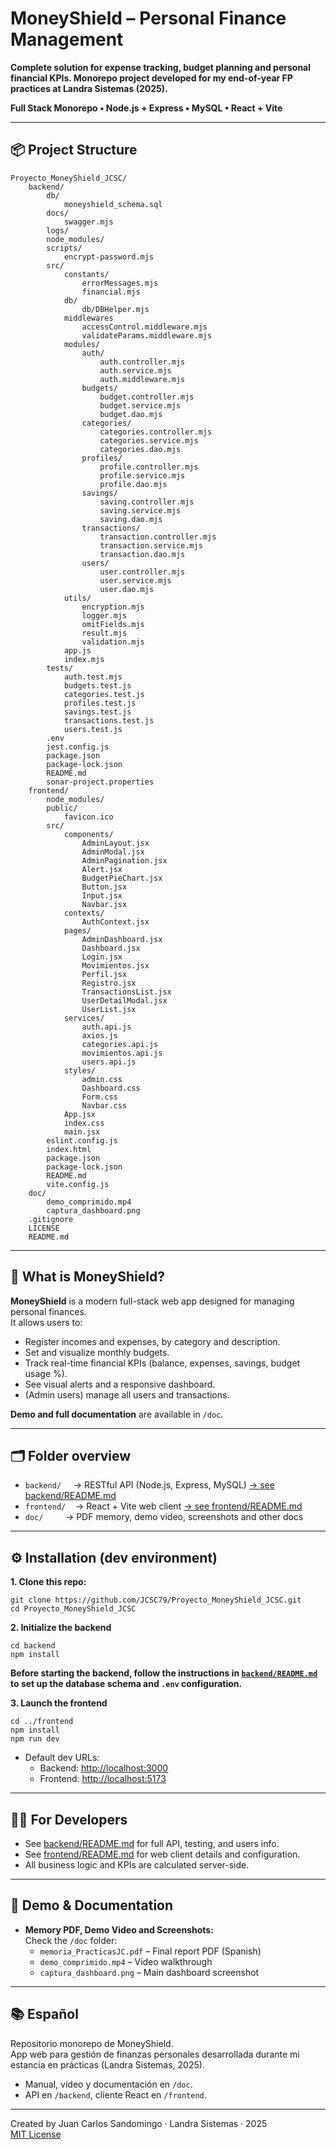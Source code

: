 # MoneyShield – Personal Finance Management
**Complete solution for expense tracking, budget planning and personal financial KPIs. Monorepo project developed for my end-of-year FP practices at Landra Sistemas (2025).**

**Full Stack Monorepo • Node.js + Express • MySQL • React + Vite**

---

## 📦 Project Structure
```
Proyecto_MoneyShield_JCSC/
    backend/
        db/
            moneyshield_schema.sql
        docs/
            swagger.mjs
        logs/
        node_modules/
        scripts/
            encrypt-password.mjs
        src/
            constants/
                errorMessages.mjs
                financial.mjs
            db/    
                db/DBHelper.mjs
            middlewares
                accessControl.middleware.mjs
                validateParams.middleware.mjs
            modules/
                auth/
                    auth.controller.mjs
                    auth.service.mjs
                    auth.middleware.mjs
                budgets/
                    budget.controller.mjs
                    budget.service.mjs
                    budget.dao.mjs
                categories/
                    categories.controller.mjs
                    categories.service.mjs
                    categories.dao.mjs
                profiles/
                    profile.controller.mjs
                    profile.service.mjs
                    profile.dao.mjs
                savings/
                    saving.controller.mjs
                    saving.service.mjs
                    saving.dao.mjs
                transactions/
                    transaction.controller.mjs
                    transaction.service.mjs
                    transaction.dao.mjs
                users/
                    user.controller.mjs
                    user.service.mjs
                    user.dao.mjs
            utils/ 
                encryption.mjs
                logger.mjs
                omitFields.mjs
                result.mjs
                validation.mjs   
            app.js         
            index.mjs
        tests/
            auth.test.mjs
            budgets.test.js
            categories.test.js
            profiles.test.js
            savings.test.js
            transactions.test.js
            users.test.js
        .env
        jest.config.js
        package.json
        package-lock.json
        README.md
        sonar-project.properties
    frontend/
        node_modules/
        public/
            favicon.ico
        src/
            components/
                AdminLayout.jsx
                AdminModal.jsx
                AdminPagination.jsx
                Alert.jsx
                BudgetPieChart.jsx
                Button.jsx
                Input.jsx
                Navbar.jsx
            contexts/
                AuthContext.jsx
            pages/
                AdminDashboard.jsx
                Dashboard.jsx
                Login.jsx
                Movimientos.jsx
                Perfil.jsx
                Registro.jsx
                TransactionsList.jsx
                UserDetailModal.jsx
                UserList.jsx
            services/
                auth.api.js
                axios.js
                categories.api.js
                movimientos.api.js
                users.api.js
            styles/
                admin.css
                Dashboard.css
                Form.css
                Navbar.css
            App.jsx
            index.css
            main.jsx
        eslint.config.js
        index.html
        package.json
        package-lock.json
        README.md
        vite.config.js
    doc/
        demo_comprimido.mp4
        captura_dashboard.png
    .gitignore
    LICENSE
    README.md
```
---

## 🚀 What is MoneyShield?

**MoneyShield** is a modern full-stack web app designed for managing personal finances.  
It allows users to:
- Register incomes and expenses, by category and description.
- Set and visualize monthly budgets.
- Track real-time financial KPIs (balance, expenses, savings, budget usage %).
- See visual alerts and a responsive dashboard.
- (Admin users) manage all users and transactions.

**Demo and full documentation** are available in `/doc`.

---

## 🗂️ Folder overview

- `backend/` &nbsp;&nbsp;&nbsp;&nbsp;→ RESTful API (Node.js, Express, MySQL) [→ see backend/README.md](./backend/README.md)
- `frontend/` &nbsp;&nbsp;&nbsp;→ React + Vite web client [→ see frontend/README.md](./frontend/README.md)
- `doc/` &nbsp;&nbsp;&nbsp;&nbsp;&nbsp;&nbsp;&nbsp;&nbsp;→ PDF memory, demo video, screenshots and other docs

---

## ⚙️ Installation (dev environment)

**1. Clone this repo:**
```
git clone https://github.com/JCSC79/Proyecto_MoneyShield_JCSC.git
cd Proyecto_MoneyShield_JCSC
```
**2. Initialize the backend**
```
cd backend
npm install
```
**Before starting the backend, follow the instructions in [`backend/README.md`](./backend/README.md) to set up the database schema and `.env` configuration.**

**3. Launch the frontend**
```
cd ../frontend
npm install
npm run dev
```

- Default dev URLs:  
    - Backend: [http://localhost:3000](http://localhost:3000)  
    - Frontend: [http://localhost:5173](http://localhost:5173)

---

## 🧑‍💻 For Developers

- See [backend/README.md](./backend/README.md) for full API, testing, and users info.
- See [frontend/README.md](./frontend/README.md) for web client details and configuration.
- All business logic and KPIs are calculated server-side.

---

## 🎦 Demo & Documentation

- **Memory PDF, Demo Video and Screenshots:**  
  Check the `/doc` folder:
    - `memoria_PracticasJC.pdf` – Final report PDF (Spanish)
    - `demo_comprimido.mp4` – Video walkthrough
    - `captura_dashboard.png` – Main dashboard screenshot

---

## 📚 Español

Repositorio monorepo de MoneyShield.  
App web para gestión de finanzas personales desarrollada durante mi estancia en prácticas (Landra Sistemas, 2025).

- Manual, vídeo y documentación en `/doc`.
- API en `/backend`, cliente React en `/frontend`.

---

Created by Juan Carlos Sandomingo · Landra Sistemas · 2025  
[MIT License](./LICENSE)






